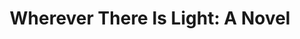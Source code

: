 ---
title: "Wherever There Is Light: A Novel"
isbn: "9781476705583"
image_path: "https://ecx.images-amazon.com/images/I/51F3mGFUJIL.jpg"
thumbnail_height: "500"
thumbnail_width: "331"
url: "https://www.amazon.com/Wherever-There-Light-Peter-Golden/dp/1476705585/ref=tmm_hrd_swatch_0?_encoding=UTF8&amp;qid=1445873025&amp;sr=1-1"
---